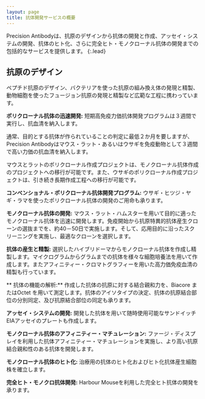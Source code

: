 ```yaml
---
layout: page
title: 抗体開発サービスの概要
---
```

Precision Antibodyは、抗原のデザインから抗体の開発と作成、アッセイ・システムの開発、抗体のヒト化、さらに完全ヒト・モノクローナル抗体の開発までの包括的なサービスを提供します。
{:.lead}

抗原のデザイン
------------
ペプチド抗原のデザイン、バクテリアを使った抗原の組み換え体の発現と精製、動物細胞を使ったフュージョン抗原の発現と精製など広範な工程に携わっています。

**ポリクローナル抗体の迅速開発:**
短期高免疫力価抗体開発プログラムは３週間で実行し、抗血清を納入します。

通常、目的とする抗体が作られていることの判定に最低２か月を要しますが、Precision Antibodyはマウス・ラット・あるいはウサギを免疫動物として３週間で高い力価の抗血清を納入します。

マウスとラットのポリクローナル作成プロジェクトは、モノクローナル抗体作成のプロジェクトへの移行が可能です。また、ウサギのポリクローナル作成プロジェクトは、引き続き長期作成工程への移行が可能です。　

**コンべンショナル・ポリクローナル抗体開発プログラム:**
ウサギ・ヒツジ・ヤギ・ラマを使ったポリクローナル抗体の開発のご用命も承ります。

**モノクローナル抗体の開発:**
マウス・ラット・ハムスターを用いて目的に適ったモノクローナル抗体を迅速に開発します。免疫開始から抗原特異的抗体産生クローンの選抜までを、約40－50日で実施します。そして、応用目的に沿ったスクリーニングを実施し、最適なクローンを選択します。　

**抗体の産生と精製:**
選択したハイブリドーマからモノクローナル抗体を作成し精製します。マイクログラムからグラムまでの抗体を様々な細胞培養法を用いて作成します。またアフィニティー・クロマトグラフィーを用いた高力価免疫血清の精製も行っています。

** 抗体の機能の解析:**
作成した抗体の抗原に対する結合親和力を、Biacore またはOctet を用いて測定します。抗体のアイソタイプの決定、抗体の抗原結合部位の分別同定、及び抗原結合部位の同定も承ります。

**アッセイ・システムの開発:**
開発した抗体を用いて随時使用可能なサンドイッチEIAアッセイのプレートも作成します。

**モノクローナル抗体のアフィニティー・マチュレーション:**
ファージ・ディスプレイを利用した抗体アフィニティー・マチュレーションを実施し、より高い抗原結合親和性のある抗体を開発します。

**モノクローナル抗体のヒト化:**
治療用の抗体のヒト化およびヒト化抗体産生細胞株を確立します。

**完全ヒト・モノクロ抗体開発:**
Harbour Mouseを利用した完全ヒト抗体の開発を承ります。
